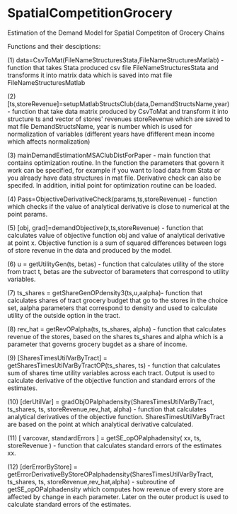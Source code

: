 # SpatialCompetitionGrocery
Estimation of the Demand Model for Spatial Competiton of Grocery Chains

Functions and their desciptions:

(1) data=CsvToMat(FileNameStructuresStata,FileNameStructuresMatlab) - function that takes Stata produced csv file FileNameStructuresStata and transforms it into matrix data which is saved into mat file FileNameStructuresMatlab   

(2) [ts,storeRevenue]=setupMatlabStructsClub(data,DemandStructsName,year) - function that take data matrix produced by CsvToMat and transform it into structure ts and vector of stores' revenues storeRevenue which are saved to mat file DemandStructsName, year is number which is used for normalization of variables (different years have dfifferent mean income which affects normalization)

(3) mainDemandEstimationMSAClubDistForPaper - main function that contains optimization routine. In the function the parameters that govern it work can be specified, for example if you want to load data from Stata or you already have data structures in mat file. Derivative check can also be specifed. In addition, initial point for optimization routine can be loaded. 

(4) Pass=ObjectiveDerivativeCheck(params,ts,storeRevenue) - function which checks if the value of analytical derivative is close to numerical at the point params. 

(5) [obj, grad]=demandObjective(x,ts,storeRevenue) - function that calculates value of objective function obj and value of analytical derivative at point x. Objective function is a sum of squared differences between logs of store revenue in the data and produced by the model.

(6) u = getUtilityGen(ts, betas) - function that calculates utility of the store from tract t, betas are the subvector of barameters that correspond to utility variables.

(7) ts_shares = getShareGenOPdensity3(ts,u,aalpha)- function that calculates shares of tract grocery budget that go to the stores in the choice set, aalpha parameters that correspond to density and used to calculate utility of the outside option in the tract. 

(8) rev_hat = getRevOPalpha(ts, ts_shares, alpha) - function that calculates revenue of the stores, based on the shares ts_shares and alpha which is a parameter that governs grocery bugdet as a share of income.

(9) [SharesTimesUtilVarByTract] = getSharesTimesUtilVarByTractOP(ts_shares, ts) - function that calculates sum of shares time utility variables across each tract. Output is used to calculate derivative of the objective function and standard errors of the estimates.

(10) [derUtilVar] = gradObjOPalphadensity(SharesTimesUtilVarByTract, ts_shares, ts,   storeRevenue,rev_hat, alpha) - function that calculates analytical derivatives of the objective function. SharesTimesUtilVarByTract are based on the point at which analytical derivative calculated.

(11) [ varcovar, standardErrors ] = getSE_opOPalphadensity( xx, ts, storeRevenue ) - function that calculates standard errors of the estimates xx.

(12) [derErrorByStore] = getErrorDerivativeByStoreOPalphadensity(SharesTimesUtilVarByTract, ts_shares, ts, storeRevenue,rev_hat,alpha) - subroutine of getSE_opOPalphadensity which computes how revenue of every store are affected by change in each parameter. Later on the outer product is used to calculate standard errors of the estimates.
